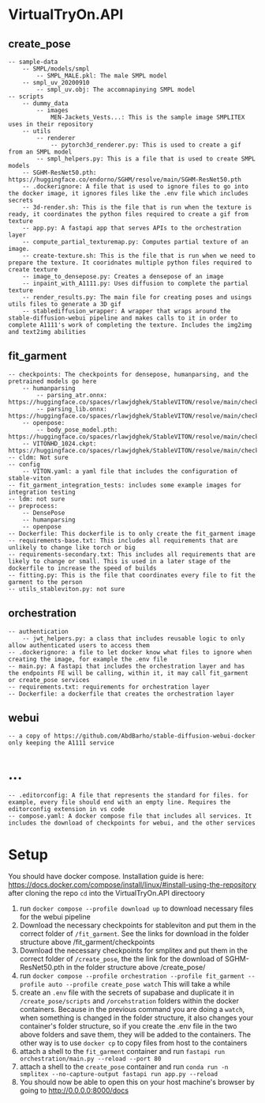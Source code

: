 # VirtualTryOn.API

## create_pose
    -- sample-data
        -- SMPL/models/smpl
            -- SMPL_MALE.pkl: The male SMPL model
        -- smpl_uv_20200910
            -- smpl_uv.obj: The accomnapinying SMPL model
    -- scripts
        -- dummy_data
            -- images
                MEN-Jackets_Vests...: This is the sample image SMPLITEX uses in their repository
        -- utils
            -- renderer
                -- pytorch3d_renderer.py: This is used to create a gif from an SMPL model
            -- smpl_helpers.py: This is a file that is used to create SMPL models
        -- SGHM-ResNet50.pth: https://huggingface.co/endorno/SGHM/resolve/main/SGHM-ResNet50.pth
        -- .dockerignore: A file that is used to ignore files to go into the docker image, it ignores files like the .env file which includes secrets
        -- 3d-render.sh: This is the file that is run when the texture is ready, it coordinates the python files required to create a gif from texture
        -- app.py: A fastapi app that serves APIs to the orchestration layer
        -- compute_partial_texturemap.py: Computes partial texture of an image. 
        -- create-texture.sh: This is the file that is run when we need to prepare the texture. It cooridnates multiple python files required to create texture
        -- image_to_densepose.py: Creates a densepose of an image
        -- inpaint_with_A1111.py: Uses diffusion to complete the partial texture 
        -- render_results.py: The main file for creating poses and usings utils files to generate a 3D gif
        -- stablediffusion_wrapper: A wrapper that wraps around the stable-diffusion-webui pipeline and makes calls to it in order to complete A1111's work of completing the texture. Includes the img2img and text2img abilities

## fit_garment
    -- checkpoints: The checkpoints for densepose, humanparsing, and the pretrained models go here
        -- humanparsing
            -- parsing_atr.onnx: https://huggingface.co/spaces/rlawjdghek/StableVITON/resolve/main/checkpoints/humanparsing/parsing_atr.onnx
            -- parsing_lib.onnx: https://huggingface.co/spaces/rlawjdghek/StableVITON/resolve/main/checkpoints/humanparsing/parsing_lip.onnx
        -- openpose:
            -- body_pose_model.pth: https://huggingface.co/spaces/rlawjdghek/StableVITON/resolve/main/checkpoints/openpose/ckpts/body_pose_model.pth
        -- VITONHD_1024.ckpt: https://huggingface.co/spaces/rlawjdghek/StableVITON/resolve/main/checkpoints/VITONHD_1024.ckpt
    -- cldm: Not sure
    -- config
        -- VITON.yaml: a yaml file that includes the configuration of stable-viton
    -- fit_garment_integration_tests: includes some example images for integration testing
    -- ldm: not sure
    -- preprocess:
        -- DensePose
        -- humanparsing
        -- openpose
    -- Dockerfile: This dockerfile is to only create the fit_garment image
    -- requirements-base.txt: This includes all requirements that are unlikely to change like torch or big
    -- requirements-secondary.txt: This includes all requirements that are likely to change or small. This is used in a later stage of the dockerfile to increase the speed of builds
    -- fitting.py: This is the file that coordinates every file to fit the garment to the person
    -- utils_stableviton.py: not sure

## orchestration
    -- authentication
        -- jwt_helpers.py: a class that includes reusable logic to only allow authenticated users to access them
    -- .dockerignore: a file to let docker know what files to ignore when creating the image, for example the .env file
    -- main.py: A fastapi that includes the orchestration layer and has the endpoints FE will be calling, within it, it may call fit_garment or create_pose services
    -- requirements.txt: requirements for orchestration layer
    -- Dockerfile: a dockerfile that creates the orchestration layer

## webui
    -- a copy of https://github.com/AbdBarho/stable-diffusion-webui-docker only keeping the A1111 service

# ...
    -- .editorconfig: A file that represents the standard for files. for example, every file should end with an empty line. Requires the editorconfig extension in vs code
    -- compose.yaml: A docker compose file that includes all services. It includes the download of checkpoints for webui, and the other services


# Setup
You should have docker compose. Installation guide is here: https://docs.docker.com/compose/install/linux/#install-using-the-repository
after cloning the repo `cd` into the VirtualTryOn.API directoory
1. run `docker compose --profile download up` to download necessary files for the webui pipeline
2. Download the necessary checkpoints for stableviton and put them in the correct folder of `/fit_garment`. See the links for download in the folder structure above /fit_garment/checkpoints
3. Download the necessary checkpoints for smplitex and put them in the correct folder of `/create_pose`, the the link for the download of SGHM-ResNet50.pth in the folder structure above /create_pose/
4. run `docker compose --profile orchestration --profile fit_garment --profile auto --profile create_pose watch` This will take a while
5. create an `.env` file with the secrets of supabase and duplicate it in `/create_pose/scripts` and `/orcehstration` folders within the docker containers. Because in the previous command you are doing a `watch`, when something is changed in the folder structure, it also changes your container's folder structure, so if you create the .env file in the two above folders and save them, they will be added to the containers. The other way is to use `docker cp` to copy files from host to the containers
6. attach a shell to the `fit_garment` container and run `fastapi run orchestration/main.py --reload --port 80`
7. attach a shell to the `create_pose` container and run `conda run -n smplitex --no-capture-output fastapi run app.py --reload`
8. You should now be able to open this on your host machine's browser by going to http://0.0.0.0:8000/docs

